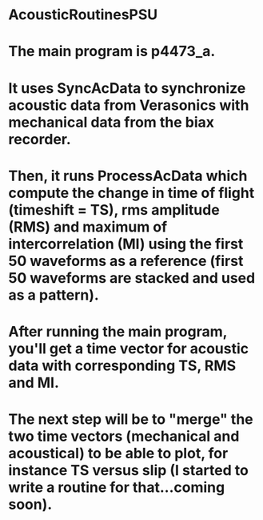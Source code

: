 # AcousticRoutinesPSU

# The main program is p4473_a. 
# It uses SyncAcData to synchronize acoustic data from Verasonics with mechanical data from the biax recorder.
# Then, it runs ProcessAcData which compute the change in time of flight (timeshift = TS), rms amplitude (RMS) and maximum of intercorrelation (MI) using the first 50 waveforms as a reference (first 50 waveforms are stacked and used as a pattern).

# After running the main program, you'll get a time vector for acoustic data with corresponding TS, RMS and MI.
# The next step will be to "merge" the two time vectors (mechanical and acoustical) to be able to plot, for instance TS versus slip (I started to write a routine for that...coming soon).
